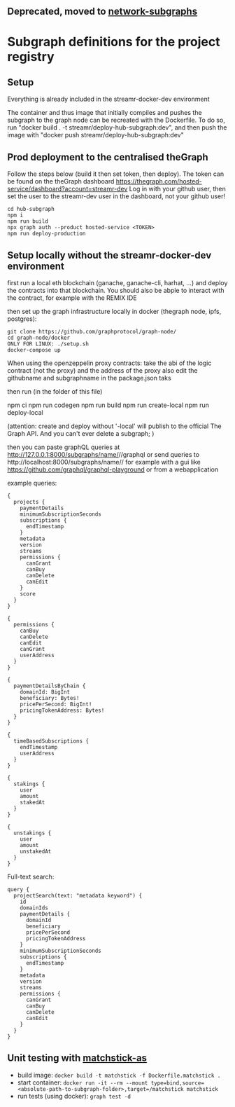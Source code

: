 ## Deprecated, moved to [network-subgraphs](../network-subgraphs/README.md)

# Subgraph definitions for the project registry

## Setup
Everything is already included in the streamr-docker-dev environment

The container and thus image that initially compiles and pushes the subgraph to the graph node
can be recreated with the Dockerfile.
To do so, run "docker build . -t streamr/deploy-hub-subgraph:dev", and then push the image
with "docker push streamr/deploy-hub-subgraph:dev"

## Prod deployment to the centralised theGraph
Follow the steps below (build it then set token, then deploy). The token can be found on the theGraph dashboard https://thegraph.com/hosted-service/dashboard?account=streamr-dev
Log in with your github user, then set the user to the streamr-dev user in the dashboard, not your github user!
```
cd hub-subgraph
npm i
npm run build
npx graph auth --product hosted-service <TOKEN>
npm run deploy-production
```
## Setup locally without the streamr-docker-dev environment

first run a local eth blockchain (ganache, ganache-cli, harhat, ...) and deploy the contracts into that blockchain. You should also be abple to interact with the contract, for example with the REMIX IDE

then set up the graph infrastructure locally in docker (thegraph node, ipfs, postgres):
```
git clone https://github.com/graphprotocol/graph-node/
cd graph-node/docker
ONLY FOR LINUX: ./setup.sh
docker-compose up
```

When using the openzeppelin proxy contracts: take the abi of the logic contract (not the proxy) and the address of the proxy
also edit the githubname and subgraphname in the package.json taks

then run (in the folder of this file)

npm ci
npm run codegen
npm run build
npm run create-local
npm run deploy-local

(attention: create and deploy without '-local' will publish to the official The Graph API. And you can't ever delete a subgraph; )

then you can paste graphQL queries at http://127.0.0.1:8000/subgraphs/name/<githubname>/<subgraphname>/graphql
or send queries to http://localhost:8000/subgraphs/name/<githubname>/<subgraphname>
for example with a gui like https://github.com/graphql/graphql-playground
or from a webapplication

example queries:
```
{
  projects {
    paymentDetails
    minimumSubscriptionSeconds
    subscriptions {
      endTimestamp
    }
    metadata
    version
    streams
    permissions {
      canGrant
      canBuy
      canDelete
      canEdit
    }
    score
  }
}
```

```
{
  permissions {
    canBuy
    canDelete
    canEdit
    canGrant
    userAddress
  }
}
```

```
{
  paymentDetailsByChain {
    domainId: BigInt
    beneficiary: Bytes!
    pricePerSecond: BigInt!
    pricingTokenAddress: Bytes!
  }
}
```

```
{
  timeBasedSubscriptions {
    endTimestamp
    userAddress
  }
}
```
```
{
  stakings {
    user
    amount
    stakedAt
  }
}
```
```
{
  unstakings {
    user
    amount
    unstakedAt
  }
}
```

Full-text search:
```
query {
  projectSearch(text: "metadata keyword") {
    id
    domainIds
    paymentDetails {
      domainId
      beneficiary
      pricePerSecond
      pricingTokenAddress
    }
    minimumSubscriptionSeconds
    subscriptions {
      endTimestamp
    }
    metadata
    version
    streams
    permissions {
      canGrant
      canBuy
      canDelete
      canEdit
    }
  }
}
```

## Unit testing with [matchstick-as](https://thegraph.com/docs/en/developing/unit-testing-framework/#getting-started)

- build image:
`docker build -t matchstick -f Dockerfile.matchstick .`
- start container:
`docker run -it --rm --mount type=bind,source=<absolute-path-to-subgraph-folder>,target=/matchstick matchstick`
- run tests (using docker): `graph test -d`
